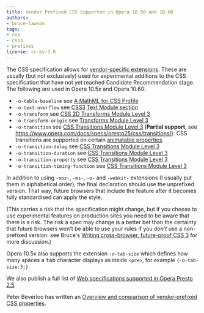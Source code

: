 ```yaml
---
title: Vendor Prefixed CSS Supported in Opera 10.50 and 10.60
authors:
- bruce-lawson
tags:
- css
- css3
- prefixes
license: cc-by-3.0
---
```


<p>The CSS specification allows for <a href="http://www.w3.org/TR/CSS2/syndata.html#vendor-keywords">vendor-specific extensions</a>. These are usually (but not exclusively) used for experimental additions to the CSS specification that have not yet reached Candidate Recommendation stage. The following are used in Opera 10.5x and Opera 10.60:</p>

<ul>
	<li><code>-o-table-baseline</code> see <a href="http://www.w3.org/TR/mathml-for-css/">A MathML for CSS Profile</a></li>
	<li><code>-o-text-overflow</code> see <a href="http://dev.w3.org/csswg/css3-text/#text-overflow">CSS3 Text Module section</a> </li>
	<li><code>-o-transform</code> see <a href="http://www.w3.org/TR/2009/WD-css3-2d-transforms-20090320/">CSS 2D Transforms Module Level 3</a> </li>
	<li><code>-o-transform-origin</code> see <a href="https://www.opera.com/docs/specs/presto25/css/transforms/">Transforms Module Level 3</a> </li>
	<li><code>-o-transition</code> see <a href="http://www.w3.org/TR/css3-transitions/">CSS Transitions Module Level 3</a> (<strong>Partial support</strong>, see <a href="https://www.opera.com/docs/specs/presto25/css/transitions/">https://www.opera.com/docs/specs/presto25/css/transitions/</a>). CSS transitions are supported on certain <a href="https://www.opera.com/docs/specs/presto25/css/transitions/#anima" target="_blank">animatable properties</a>.</li>
	<li><code>-o-transition-delay</code> see <a href="http://www.w3.org/TR/css3-transitions/">CSS Transitions Module Level 3</a> </li>
	<li><code>-o-transition-duration</code> see <a href="http://www.w3.org/TR/css3-transitions/">CSS Transitions Module Level 3</a></li>
	<li><code>-o-transition-property</code> see <a href="http://www.w3.org/TR/css3-transitions/">CSS Transitions Module Level 3</a></li>
	<li><code>-o-transition-timing-function</code> see <a href="http://www.w3.org/TR/css3-transitions/">CSS Transitions Module Level 3</a></li>
</ul>

<p>In addition to using <code>-moz-</code>,  <code>-ms-</code>, <code>-o-</code> and <code>-webkit-</code> extensions (I usually put them in alphabetical order), the final declaration should use the unprefixed version. That way, future browsers that include the feature after it becomes fully standardised can apply the style.</p><p>(This carries a risk that the specification might change, but if you choose to use experimental features on production sites you need to be aware that there is a risk. The risk a spec may change is a better bet than the certainty that future browsers won&#39;t be able to use your rules if you <em>don&#39;t</em> use a non-prefixed version: see Bruce&#39;s <a href="http://www.brucelawson.co.uk/2010/cross-browser-future-proof-css-3/">Writing cross-browser, future-proof CSS 3</a> for more discussion.)</p>
<p>Opera 10.5x also supports the extension <code>-o-tab-size</code> which defines how many spaces a <kbd>tab</kbd> character displays as inside <code>&lt;pre&gt;</code>, for example <code>{-o-tab-size:3;}</code>.</p>
<p>We also publish a full list of <a href="https://www.opera.com/docs/specs/presto25/">Web specifications supported in Opera Presto 2.5</a>.

<p>Peter Beverloo has written an <a href="http://peter.sh/examples/?/css/vendor-prefix.html">Overview and comparison of vendor-prefixed CSS properties</a>.</p></p>
